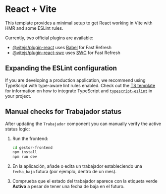 # React + Vite

This template provides a minimal setup to get React working in Vite with HMR and some ESLint rules.

Currently, two official plugins are available:

- [@vitejs/plugin-react](https://github.com/vitejs/vite-plugin-react/blob/main/packages/plugin-react) uses [Babel](https://babeljs.io/) for Fast Refresh
- [@vitejs/plugin-react-swc](https://github.com/vitejs/vite-plugin-react/blob/main/packages/plugin-react-swc) uses [SWC](https://swc.rs/) for Fast Refresh

## Expanding the ESLint configuration

If you are developing a production application, we recommend using TypeScript with type-aware lint rules enabled. Check out the [TS template](https://github.com/vitejs/vite/tree/main/packages/create-vite/template-react-ts) for information on how to integrate TypeScript and [`typescript-eslint`](https://typescript-eslint.io) in your project.

## Manual checks for Trabajador status

After updating the `Trabajador` component you can manually verify the active
status logic:

1. Run the frontend:

   ```bash
   cd gestor-frontend
   npm install
   npm run dev
   ```

2. En la aplicación, añade o edita un trabajador estableciendo una `fecha_baja`
   futura (por ejemplo, dentro de un mes).
3. Comprueba que el estado del trabajador aparece con la etiqueta verde
   **Activo** a pesar de tener una fecha de baja en el futuro.

